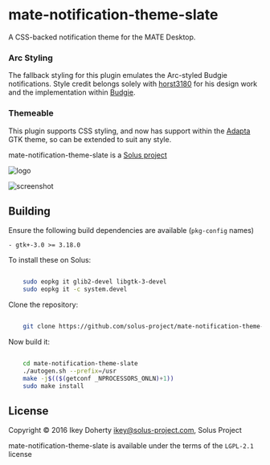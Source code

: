 mate-notification-theme-slate
=============================

A CSS-backed notification theme for the MATE Desktop.

### Arc Styling

The fallback styling for this plugin emulates the Arc-styled Budgie notifications. Style credit belongs solely with [horst3180](https://github.com/horst3180/arc-theme) for his design work and the
implementation within [Budgie](https://github.com/solus-project/budgie-desktop).

### Themeable

This plugin supports CSS styling, and now has support within the [Adapta](https://github.com/adapta-project/adapta-gtk-theme) GTK theme, so
can be extended to suit any style.

mate-notification-theme-slate is a [Solus project](https://solus-project.com/)

![logo](https://build.solus-project.com/logo.png)

![screenshot](https://raw.githubusercontent.com/solus-project/mate-notification-theme-slate/master/landing.png)

Building
--------
Ensure the following build dependencies are available (`pkg-config` names)

    - gtk+-3.0 >= 3.18.0

To install these on Solus:

```bash

    sudo eopkg it glib2-devel libgtk-3-devel
    sudo eopkg it -c system.devel
```

Clone the repository:

```bash

    git clone https://github.com/solus-project/mate-notification-theme-slate.git
```

Now build it:
```bash

    cd mate-notification-theme-slate
    ./autogen.sh --prefix=/usr
    make -j$(($(getconf _NPROCESSORS_ONLN)+1))
    sudo make install
```

License
-------

Copyright © 2016 Ikey Doherty <ikey@solus-project.com>, Solus Project

mate-notification-theme-slate is available under the terms of the `LGPL-2.1` license
